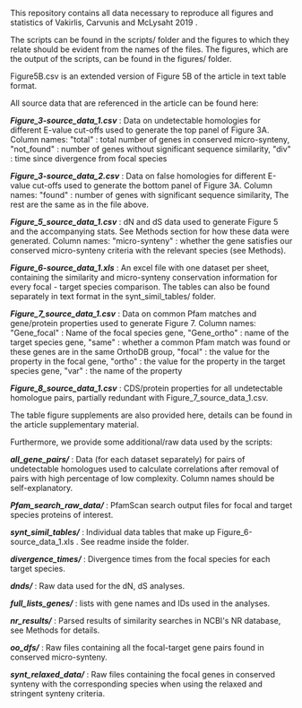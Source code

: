 This repository contains all data necessary to reproduce all figures and statistics of Vakirlis, Carvunis and McLysaht 2019 .

The scripts can be found in the scripts/ folder and the figures to which they relate should be evident from the names of the files.
The figures, which are the output of the scripts, can be found in the figures/ folder. 

Figure5B.csv is an extended version of Figure 5B of the article in text table format.

All source data that are referenced in the article can be found here:

***Figure_3-source_data_1.csv*** : Data on undetectable homologies for different E-value cut-offs used to generate the top panel of Figure 3A.
Column names: "total" : total number of genes in conserved micro-synteny, "not_found" : number of genes without significant sequence similarity, "div" : time since divergence from focal species

***Figure_3-source_data_2.csv*** : Data on false homologies for different E-value cut-offs used to generate the bottom panel of Figure 3A.
Column names: "found" : number of genes with significant sequence similarity, The rest are the same as in the file above. 

***Figure_5_source_data_1.csv*** : dN and dS data used to generate Figure 5 and the accompanying stats. See Methods section for how these data were generated.
Column names: "micro-synteny" : whether the gene satisfies our conserved micro-synteny criteria with the relevant species (see Methods).

***Figure_6-source_data_1.xls*** : An excel file with one dataset per sheet, containing the similarity and micro-synteny conservation information for every focal - target species comparison. The tables can also be found separately in text format in the synt_simil_tables/ folder.

***Figure_7_source_data_1.csv*** : Data on common Pfam matches and gene/protein properties used to generate Figure 7.
Column names: "Gene_focal" : Name of the focal species gene, "Gene_ortho" : name of the target species gene, "same" : whether a common Pfam match was found or these genes are in the same OrthoDB group, "focal" : the value for the property in the focal gene, "ortho" : the value for the property in the target species gene, "var" : the name of the property

***Figure_8_source_data_1.csv*** : CDS/protein properties for all undetectable homologue pairs, partially redundant with Figure_7_source_data_1.csv.  

The table figure supplements are also provided here, details can be found in the article supplementary material.

Furthermore, we provide some additional/raw data used by the scripts:

***all_gene_pairs/*** : Data (for each dataset separately) for pairs of undetectable homologues used to calculate correlations after removal of pairs with high percentage of low complexity.
Column names should be self-explanatory.

***Pfam_search_raw_data/*** : PfamScan search output files for focal and target species proteins of interest.

***synt_simil_tables/*** : Individual data tables that make up Figure_6-source_data_1.xls . See readme inside the folder. 

***divergence_times/*** : Divergence times from the focal species for each target species.

***dnds/*** : Raw data used for the dN, dS analyses.

***full_lists_genes/*** : lists with gene names and IDs used in the analyses.

***nr_results/*** : Parsed results of similarity searches in NCBI's NR database, see Methods for details.

***oo_dfs/*** : Raw files containing all the focal-target gene pairs found in conserved micro-synteny.

***synt_relaxed_data/*** : Raw files containing the focal genes in conserved synteny with the corresponding species
when using the relaxed and stringent synteny criteria.

  
